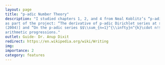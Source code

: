 ```yaml
---
layout: page
title: "p-adic Number Theory"
description: "I studied chapters 1, 2, and 4 from Neal Koblitz’s “p‐adic Numbers, p‐adic Analysis and Zeta functions”. I read the following papers
as part of the project: “The derivative of p‐adic Dirichlet series at s=0” [Stark’s Conjectures: Recent Work and New Directions,
(2004)] and “On the p‐adic series $$\\sum_{n=1}^{\\infty}n^{k}\cdot n!$$ [CRM Lecture Notes, 2004]. I could generalize the results of the second paper for
arithmetic progressions."
outlet: Guide- Dr. Anup Dixit
redirect: https://en.wikipedia.org/wiki/Writing
img: 
importance: 2
category: features
---
```

